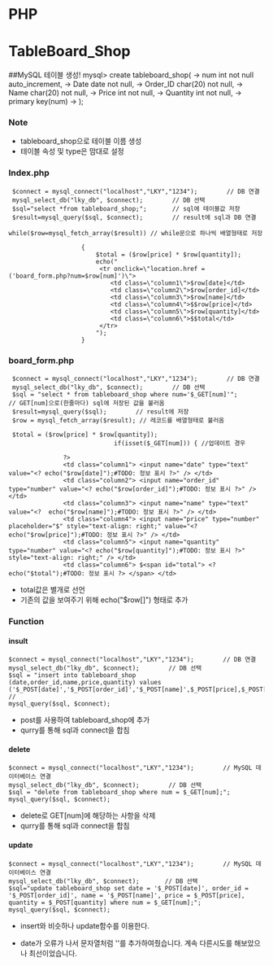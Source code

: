 # PHP
# TableBoard_Shop

##MySQL 테이블 생성!
    mysql> create tableboard_shop( 
        -> num int not null auto_increment, 
        -> Date date not null, 
        -> Order_ID char(20) not null, 
        -> Name char(20) not null, 
        -> Price int not null, 
        -> Quantity int not null, 
        -> primary key(num) 
        -> );
        
### Note
   + tableboard_shop으로 테이블 이름 생성
   + 테이블 속성 및 type은 맘대로 설정
    
### Index.php
     $connect = mysql_connect("localhost","LKY","1234");        // DB 연결
     mysql_select_db("lky_db", $connect);        // DB 선택
     $sql="select *from tableboard_shop;";       // sql에 테이블값 저장
     $result=mysql_query($sql, $connect);        // result에 sql과 DB 연결
    
    while($row=mysql_fetch_array($result)) // while문으로 하나씩 배열형태로 저장
    
                        {
                            $total = ($row[price] * $row[quantity]);
                            echo("
                             <tr onclick=\"location.href = ('board_form.php?num=$row[num]')\">
                                <td class=\"column1\">$row[date]</td>
                                <td class=\"column2\">$row[order_id]</td>
                                <td class=\"column3\">$row[name]</td>
                                <td class=\"column4\">$$row[price]</td>
                                <td class=\"column5\">$row[quantity]</td>
                                <td class=\"column6\">$$total</td>
                             </tr>                    
                            ");
                        }
                        
### board_form.php
     $connect = mysql_connect("localhost","LKY","1234");        // DB 연결
     mysql_select_db("lky_db", $connect);        // DB 선택
     $sql = "select * from tableboard_shop where num='$_GET[num]'";       // GET[num]으로(한줄마다) sql에 저장된 값을 불러옴
     $result=mysql_query($sql);        // result에 저장
     $row = mysql_fetch_array($result); // 레코드를 배열형태로 불러옴
     
     $total = ($row[price] * $row[quantity]);
                                 if(isset($_GET[num])) { //업데이트 경우
     
                   ?>
                   <td class="column1"> <input name="date" type="text" value="<? echo("$row[date]");#TODO: 정보 표시 ?>" /> </td>
                   <td class="column2"> <input name="order_id" type="number" value="<? echo("$row[order_id]");#TODO: 정보 표시 ?>" /> </td>
                   <td class="column3"> <input name="name" type="text" value="<?  echo("$row[name]");#TODO: 정보 표시 ?>" /> </td>
                   <td class="column4"> <input name="price" type="number" placeholder="$" style="text-align: right;" value="<? echo("$row[price]");#TODO: 정보 표시 ?>" /> </td>
                   <td class="column5"> <input name="quantity" type="number" value="<? echo("$row[quantity]");#TODO: 정보 표시 ?>" style="text-align: right;" /> </td>
                   <td class="column6"> $<span id="total"> <? echo("$total");#TODO: 정보 표시 ?> </span> </td>
                   
   + total값은 별개로 선언
   + 기존의 값을 보여주기 위해 echo("$row[]") 형태로 추가
     
### Function
#### insult
    $connect = mysql_connect("localhost","LKY","1234");        // DB 연결
    mysql_select_db("lky_db", $connect);        // DB 선택
    $sql = "insert into tableboard_shop (date,order_id,name,price,quantity) values ('$_POST[date]','$_POST[order_id]','$_POST[name]',$_POST[price],$_POST[quantity])"; //
    mysql_query($sql, $connect);
   + post를 사용하여 tableboard_shop에 추가
   + qurry를 통해 sql과 connect을 합침
   
#### delete
    $connect = mysql_connect("localhost","LKY","1234");        // MySQL 데이터베이스 연결
    mysql_select_db("lky_db", $connect);        // DB 선택
    $sql = "delete from tableboard_shop where num = $_GET[num];";
    mysql_query($sql, $connect);
   + delete로 GET[num]에 해당하는 사항을 삭제
   + qurry를 통해 sql과 connect을 합침
   
#### update
    $connect = mysql_connect("localhost","LKY","1234");        // MySQL 데이터베이스 연결
    mysql_select_db("lky_db", $connect);       // DB 선택
    $sql="update tableboard_shop set date = '$_POST[date]', order_id = '$_POST[order_id]', name = '$_POST[name]', price = $_POST[price], quantity = $_POST[quantity] where num = $_GET[num];";
    mysql_query($sql, $connect);
   + insert와 비슷하나 update함수를 이용한다.


* date가 오류가 나서 문자열처럼 ''를 추가하여줬습니다. 계속 다른시도를 해보았으나 최선이었습니다.